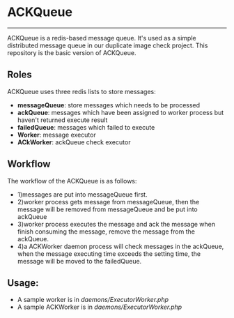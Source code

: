 # ACKQueue

---

ACKQueue is a redis-based message queue. It's used as a simple distributed message queue in our duplicate image check project. This repository is the basic version of ACKQueue.

## Roles
ACKQueue uses three redis lists to store messages:

 - **messageQueue**: store messages which needs to be processed
 - **ackQueue**: messages which have been assigned to worker process but haven't returned execute result
 - **failedQueue**: messages which failed to execute
 - **Worker**: message executor
 - **ACkWorker**: ackQueue check executor

## Workflow
 The workflow of the ACKQueue is as follows:

 - 1)messages are put into messageQueue first.
 - 2)worker process gets message from messageQueue, then the message will be removed from messageQueue and be put into ackQueue
 - 3)worker process executes the message and ack the message when finish consuming the message, remove the message from the ackQueue.
 - 4)a ACKWorker daemon process will check messages in the ackQueue, when the message executing time exceeds the setting time, the message will be moved to the failedQueue.

## Usage:
 - A sample worker is in *daemons/ExecutorWorker.php*
 - A sample ACKWorker is in *daemons/ExecutorWorker.php*
